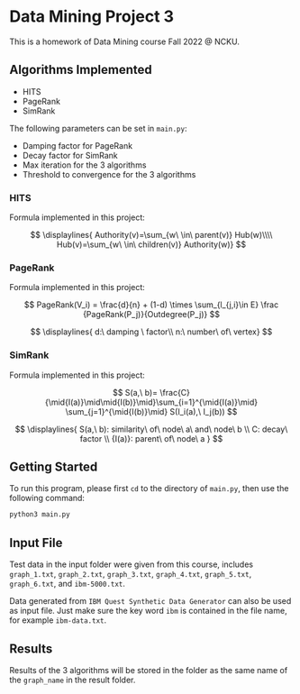 # Data Mining Project 3

This is a homework of Data Mining course Fall 2022 @ NCKU.

## Algorithms Implemented

- HITS
- PageRank
- SimRank

The following parameters can be set in `main.py`:

- Damping factor for PageRank
- Decay factor for SimRank
- Max iteration for the 3 algorithms
- Threshold to convergence for the 3 algorithms

### HITS

Formula implemented in this project:

$$
\displaylines{
Authority(v)=\sum_{w\ \in\  parent(v)} Hub(w)\\\\
Hub(v)=\sum_{w\ \in\  children(v)} Authority(w)}
$$

### PageRank

Formula implemented in this project:

$$
PageRank(V_i) = \frac{d}{n} + (1-d) \times \sum_{l_{j,i}\in E} \frac {PageRank(P_j)}{Outdegree(P_j)}
$$

$$
\displaylines{
d:\ damping \ factor\\
n:\ number\  of\ vertex}
$$

### SimRank

Formula implemented in this project:

$$
S(a,\ b)= \frac{C}{\mid{I(a)}\mid\mid{I(b)}\mid}\sum_{i=1}^{\mid{I(a)}\mid} \sum_{j=1}^{\mid{I(b)}\mid} S(I_i(a),\ I_j(b))
$$

$$ 
\displaylines{ S(a,\ b): similarity\ of\ node\ a\ and\ node\ b \\
C: decay\ factor \\
{I(a)}: parent\ of\ node\ a }
$$

## Getting Started

To run this program, please first `cd` to the directory of `main.py`, then use the following command:

```bash
python3 main.py
```

## Input File

Test data in the input folder were given from this course, includes `graph_1.txt`, `graph_2.txt`, `graph_3.txt`, `graph_4.txt`, `graph_5.txt`, `graph_6.txt`, and `ibm-5000.txt`.

Data generated from `IBM Quest Synthetic Data Generator` can also be used as input file. Just make sure the key word `ibm` is contained in the file name, for example `ibm-data.txt`.

## Results

Results of the 3 algorithms will be stored in the folder as the same name of the `graph_name` in the result folder.
